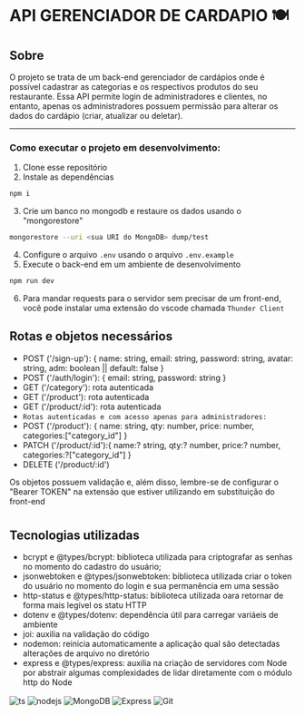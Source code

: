 # API GERENCIADOR DE CARDAPIO 🍽️

## Sobre

 O projeto se trata de um back-end gerenciador de cardápios onde é possível cadastrar as categorias e os respectivos produtos do seu restaurante. Essa API permite login de administradores e clientes, no entanto, apenas os administradores possuem permissão para alterar os dados do cardápio (criar, atualizar ou deletar).
_______________

### Como executar o projeto em desenvolvimento:
1. Clone esse repositório
2. Instale as dependências

```bash
npm i
```
3. Crie um banco no mongodb e restaure os dados usando o "mongorestore"
```bash
mongorestore --uri <sua URI do MongoDB> dump/test
```
4. Configure o arquivo `.env` usando o arquivo `.env.example`
5. Execute o back-end em um ambiente de desenvolvimento
```bash
npm run dev
```
6. Para mandar requests para o servidor sem precisar de um front-end, você pode instalar uma extensão do vscode chamada `Thunder Client`
## Rotas e objetos necessários

- POST ('/sign-up'): {
    name: string,
    email: string,
    password: string,
    avatar: string,
    adm: boolean || default: false
}
- POST ('/auth/login'): {
    email: string,
    password: string
}
- GET ('/category'): rota autenticada
- GET ('/product'): rota autenticada
- GET ('/product/:id'): rota autenticada
- `Rotas autenticadas e com acesso apenas para administradores:`
- POST ('/product'): {
    name: string,
    qty: number,
    price: number,
    categories:["category_id"]
}
- PATCH ('/product/:id'):{
    name:? string,
    qty:? number,
    price:? number,
    categories:?["category_id"]
}
- DELETE ('/product/:id')

Os objetos possuem validação e, além disso,  lembre-se de configurar o "Bearer TOKEN" na extensão que estiver utilizando em substituição do front-end
#

## Tecnologias utilizadas
- bcrypt e @types/bcrypt: biblioteca utilizada para criptografar as senhas no momento do cadastro do usuário;
- jsonwebtoken e @types/jsonwebtoken: biblioteca utilizada criar o token do usuário no momento do login e sua permanência em uma sessão
- http-status e @types/http-status: biblioteca utilizada oara retornar de forma mais legível os statu HTTP
- dotenv e @types/dotenv: dependência útil para carregar variáeis de ambiente
- joi: auxilia na validação do código
- nodemon: reinicia automaticamente a aplicação qual são detectadas alterações de arquivo no diretório
- express e @types/express: auxilia na criação de servidores com Node por abstrair algumas complexidades de lidar diretamente com o módulo http do Node

<div style="display: inline_block">
  <img align="center" alt="ts" src="https://img.shields.io/badge/TypeScript-007ACC?style=for-the-badge&logo=typescript&logoColor=white" />
  <img align="center" alt="nodejs" src="https://img.shields.io/badge/Node.js-43853D?style=for-the-badge&logo=node.js&logoColor=white" />

  <img align="center" alt="MongoDB" src="https://img.shields.io/badge/MongoDB-4EA94B?style=for-the-badge&logo=mongodb&logoColor=white" />
  <img align="center" alt="Express" src="https://img.shields.io/badge/Express.js-404D59?style=for-the-badge" />
  <img align="center" alt="Git" src="https://img.shields.io/badge/GIT-E44C30?style=for-the-badge&logo=git&logoColor=white"/>
</div><br/>